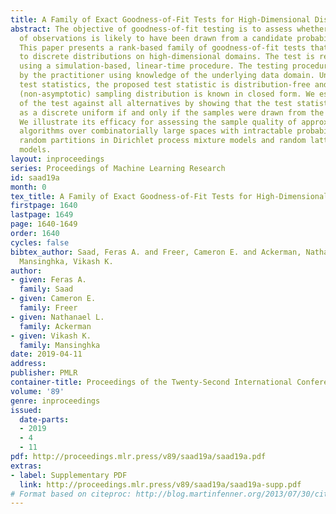 ```yaml
---
title: A Family of Exact Goodness-of-Fit Tests for High-Dimensional Discrete Distributions
abstract: The objective of goodness-of-fit testing is to assess whether a dataset
  of observations is likely to have been drawn from a candidate probability distribution.
  This paper presents a rank-based family of goodness-of-fit tests that is specialized
  to discrete distributions on high-dimensional domains. The test is readily implemented
  using a simulation-based, linear-time procedure. The testing procedure can be customized
  by the practitioner using knowledge of the underlying data domain. Unlike most existing
  test statistics, the proposed test statistic is distribution-free and its exact
  (non-asymptotic) sampling distribution is known in closed form. We establish consistency
  of the test against all alternatives by showing that the test statistic is distributed
  as a discrete uniform if and only if the samples were drawn from the candidate distribution.
  We illustrate its efficacy for assessing the sample quality of approximate sampling
  algorithms over combinatorially large spaces with intractable probabilities, including
  random partitions in Dirichlet process mixture models and random lattices in Ising
  models.
layout: inproceedings
series: Proceedings of Machine Learning Research
id: saad19a
month: 0
tex_title: A Family of Exact Goodness-of-Fit Tests for High-Dimensional Discrete Distributions
firstpage: 1640
lastpage: 1649
page: 1640-1649
order: 1640
cycles: false
bibtex_author: Saad, Feras A. and Freer, Cameron E. and Ackerman, Nathanael L. and
  Mansinghka, Vikash K.
author:
- given: Feras A.
  family: Saad
- given: Cameron E.
  family: Freer
- given: Nathanael L.
  family: Ackerman
- given: Vikash K.
  family: Mansinghka
date: 2019-04-11
address: 
publisher: PMLR
container-title: Proceedings of the Twenty-Second International Conference on Artificial Intelligence and Statistics
volume: '89'
genre: inproceedings
issued:
  date-parts:
  - 2019
  - 4
  - 11
pdf: http://proceedings.mlr.press/v89/saad19a/saad19a.pdf
extras:
- label: Supplementary PDF
  link: http://proceedings.mlr.press/v89/saad19a/saad19a-supp.pdf
# Format based on citeproc: http://blog.martinfenner.org/2013/07/30/citeproc-yaml-for-bibliographies/
---
```

